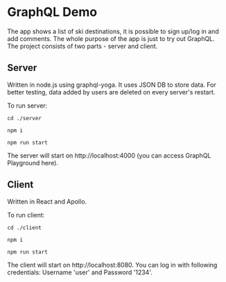 # GraphQL Demo
The app shows a list of ski destinations, it is possible to sign up/log in and add comments.
The whole purpose of the app is just to try out GraphQL. The project consists of two parts - 
server and client.

## Server
Written in node.js using graphql-yoga. It uses JSON DB to store data. For better testing, data
added by users are deleted on every server's restart.

To run server:

`cd ./server`

`npm i`

`npm run start`

The server will start on http://localhost:4000 (you can access GraphQL Playground here).

## Client
Written in React and Apollo.

To run client:

`cd ./client`

`npm i`

`npm run start`

The client will start on http://localhost:8080. You can log in with following credentials: 
Username 'user' and Password '1234'.

